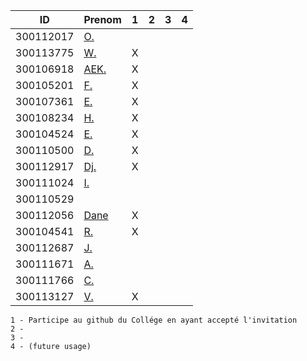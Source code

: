

|  ID        | Prenom                                          |1|2|3|4|
|------------|-------------------------------------------------|-|-|-|-|
|300112017   | [O.](https://github.com/ordenrosae)             | | | | |
|300113775   | [W.](https://github.com/widby)                  |X| | | |
|300106918   | [AEK.](https://github.com/AEKchaouche)          |X| | | |
|300105201   | [F.](https://github.com/BgbgL13)                |X| | | |
|300107361   | [E.](https://github.com/toch90)                 |X| | | |
|300108234   | [H.](https://github.com/halimabzn)              |X| | | |
|300104524   | [E.](https://github.com/Echnaideurgeneus)       |X| | | |
|300110500   | [D.](https://github.com/didier300110500)        |X| | | |
|300112917   | [Dj.](https://github.com/djumaster)             |X| | | |
|300111024   | [I.](https://github.com/ibrahimahkanoute)       | | | | |
|300110529   |                                                 | | | | |
|300112056   | [Dane](https://github.com/danekayi)             |X| | | |
|300104541   | [R.](https://github.com/Romeomian)              |X| | | |
|300112687   | [J.](https://github.com/jthn9022)               | | | | |
|300111671   | [A.](https://github.com/AbbasSadissou)          | | | | |
|300111766   | [C.](https://github.com/cheikhthiam)            | | | | |
|300113127   | [V.](https://github.com/Futureseven)            |X| | | |


```
1 - Participe au github du Collége en ayant accepté l'invitation 
2 - 
3 - 
4 - (future usage)
```
